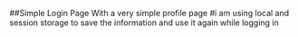 ##Simple Login Page With a very simple profile page 
#i am using local and session storage to save the information and use it again while logging in
